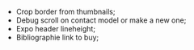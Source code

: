 - Crop border from thumbnails;
- Debug scroll on contact model or make a new one;
- Expo header lineheight;
- Bibliographie link to buy;
